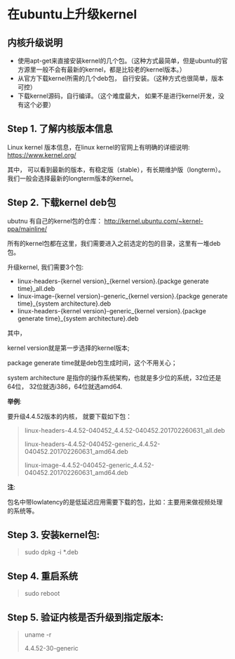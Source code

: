 # 在ubuntu上升级kernel

## 内核升级说明
* 使用apt-get来直接安装kernel的几个包。（这种方式最简单，但是ubuntu的官方源里一般不会有最新的kernel，都是比较老的kernel版本。）
* 从官方下载kernel所需的几个deb包， 自行安装。（这种方式也很简单，版本可控）
* 下载kernel源码，自行编译。（这个难度最大， 如果不是进行kernel开发，没有这个必要）

## Step 1. 了解内核版本信息

Linux kernel 版本信息，在linux kernel的官网上有明确的详细说明: https://www.kernel.org/

其中， 可以看到最新的版本，有稳定版（stable），有长期维护版（longterm）。我们一般会选择最新的longterm版本的kernel。

## Step 2. 下载kernel deb包
ubutnu 有自己的kernel包的仓库： http://kernel.ubuntu.com/~kernel-ppa/mainline/

所有的kernel包都在这里，我们需要进入之前选定的包的目录，这里有一堆deb包。

升级kernel, 我们需要3个包:

* linux-headers-{kernel version}_{kernel version}.{packge generate time}_all.deb
* linux-image-{kernel version}-generic_{kernel version}.{packge generate time}_{system architecture}.deb
* linux-headers-{kernel version}-generic_{kernel version}.{packge generate time}_{system architecture}.deb

其中，

kernel version就是第一步选择的kernel版本;

package generate time就是deb包生成时间，这个不用关心；

system architecture 是指你的操作系统架构，也就是多少位的系统，32位还是64位， 32位就选i386，64位就选amd64.

**举例**:

要升级4.4.52版本的内核， 就要下载如下包：

> linux-headers-4.4.52-040452_4.4.52-040452.201702260631_all.deb
>
> linux-headers-4.4.52-040452-generic_4.4.52-040452.201702260631_amd64.deb
>
> linux-image-4.4.52-040452-generic_4.4.52-040452.201702260631_amd64.deb

**注**:

包名中带lowlatency的是低延迟应用需要下载的包，比如：主要用来做视频处理的系统等。

## Step 3. 安装kernel包:

>sudo dpkg -i *.deb

## Step 4. 重启系统

> sudo reboot

## Step 5. 验证内核是否升级到指定版本:

> uname -r
>
> 4.4.52-30-generic
